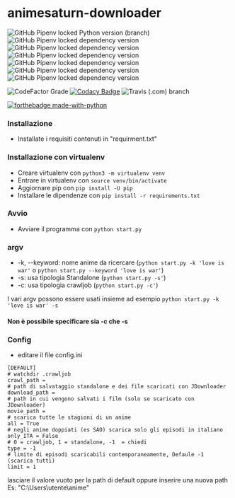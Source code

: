 # animesaturn-downloader
![GitHub Pipenv locked Python version (branch)](https://img.shields.io/github/pipenv/locked/python-version/Catta1997/animesaturn-downloader/master?logo=python&logoColor=yellow)
![GitHub Pipenv locked dependency version](https://img.shields.io/github/pipenv/locked/dependency-version/Catta1997/animesaturn-downloader/requests/master?color=yellow) 
![GitHub Pipenv locked dependency version](https://img.shields.io/github/pipenv/locked/dependency-version/Catta1997/animesaturn-downloader/beautifulsoup4/master?color=yellow)
![GitHub Pipenv locked dependency version](https://img.shields.io/github/pipenv/locked/dependency-version/Catta1997/animesaturn-downloader/psutil/master?color=yellow)
![GitHub Pipenv locked dependency version](https://img.shields.io/github/pipenv/locked/dependency-version/Catta1997/animesaturn-downloader/tqdm/master?color=yellow)
![GitHub Pipenv locked dependency version](https://img.shields.io/github/pipenv/locked/dependency-version/Catta1997/animesaturn-downloader/wget/master?color=yellow)
![GitHub Pipenv locked dependency version](https://img.shields.io/github/pipenv/locked/dependency-version/Catta1997/animesaturn-downloader/configparser/master?color=yellow)

![CodeFactor Grade](https://img.shields.io/codefactor/grade/github/Catta1997/animesaturn-downloader/master?logo=codefactor) 
[![Codacy Badge](https://api.codacy.com/project/badge/Grade/be1ac1ec55dc48678fbcaf15f8e69e3a)](https://app.codacy.com/gh/Catta1997/animesaturn-downloader?utm_source=github.com&utm_medium=referral&utm_content=Catta1997/animesaturn-downloader&utm_campaign=Badge_Grade) 
![Travis (.com) branch](https://img.shields.io/travis/com/Catta1997/animesaturn-downloader/master?logo=travis)

[![forthebadge made-with-python](http://ForTheBadge.com/images/badges/made-with-python.svg)](https://www.python.org/)   

### Installazione
  - Installate i requisiti contenuti in "requirment.txt"
### Installazione con virtualenv
- Creare virtualenv con `python3 -m virtualenv venv`
- Entrare in virtualenv con `source venv/bin/activate`
- Aggiornare pip con `pip install -U pip`
- Installare le dipendenze con `pip install -r requirements.txt`
### Avvio
- Avviare  il programma con `python start.py`
### argv
- -k, --keyword: nome anime da ricercare (`python start.py -k 'love is war'` o `python start.py --keyword 'love is war'`)
- -s: usa tipologia Standalone (`python start.py -s'`)
- -c: usa tipologia crawljob (`python start.py -c'`)

I vari argv possono essere usati insieme ad esempio `python start.py -k 'love is war' -s`
#### Non è possibile specificare sia -c che -s

### Config
  - editare il file config.ini
  ```
[DEFAULT]
# watchdir .crawljob
crawl_path =
# path di salvataggio standalone e dei file scaricati con JDownloader
download_path =
# path in cui vengono salvati i film (solo se scaricato con JDownloader)
movie_path =
# scarica tutte le stagioni di un anime
all = True
# negli anime doppiati (es SAO) scarica solo gli episodi in italiano
only_ITA = False
# 0 = crawljob, 1 = standalone, -1  = chiedi
type = -1
# limite di episodi scaricabili contemporaneamente, Defaule -1 (scarica tutti)
limit = 1
  ```
  lasciare il valore vuoto per la path di default oppure inserire una nuova path Es: "C:\Users\utente\anime\"
